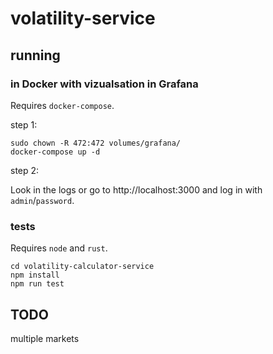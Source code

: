# volatility-service

## running

### in Docker with vizualsation in Grafana
Requires `docker-compose`.

step 1:
```
sudo chown -R 472:472 volumes/grafana/
docker-compose up -d
```
step 2:

Look in the logs or go to http://localhost:3000 and log in with `admin`/`password`.

### tests
Requires `node` and `rust`.
```
cd volatility-calculator-service
npm install
npm run test
```

## TODO
multiple markets
